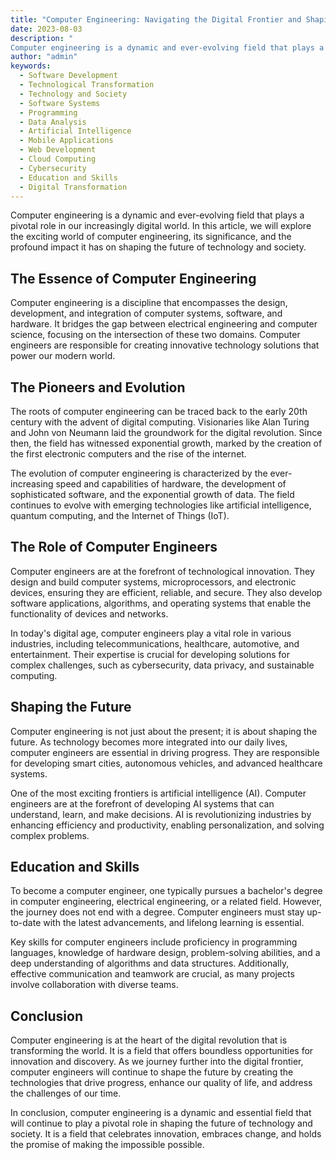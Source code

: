 ```yaml
---
title: "Computer Engineering: Navigating the Digital Frontier and Shaping the Future"
date: 2023-08-03
description: "
Computer engineering is a dynamic and ever-evolving field that plays a pivotal role in our increasingly digital world. In this article, we will explore the exciting world of computer engineering, its significance, and the profound impact it has on shaping the future of technology and society."
author: "admin"
keywords:
  - Software Development
  - Technological Transformation
  - Technology and Society
  - Software Systems
  - Programming
  - Data Analysis
  - Artificial Intelligence
  - Mobile Applications
  - Web Development
  - Cloud Computing
  - Cybersecurity
  - Education and Skills
  - Digital Transformation
---
```


Computer engineering is a dynamic and ever-evolving field that plays a pivotal role in our increasingly digital world. In this article, we will explore the exciting world of computer engineering, its significance, and the profound impact it has on shaping the future of technology and society.

## The Essence of Computer Engineering

Computer engineering is a discipline that encompasses the design, development, and integration of computer systems, software, and hardware. It bridges the gap between electrical engineering and computer science, focusing on the intersection of these two domains. Computer engineers are responsible for creating innovative technology solutions that power our modern world.

## The Pioneers and Evolution

The roots of computer engineering can be traced back to the early 20th century with the advent of digital computing. Visionaries like Alan Turing and John von Neumann laid the groundwork for the digital revolution. Since then, the field has witnessed exponential growth, marked by the creation of the first electronic computers and the rise of the internet.

The evolution of computer engineering is characterized by the ever-increasing speed and capabilities of hardware, the development of sophisticated software, and the exponential growth of data. The field continues to evolve with emerging technologies like artificial intelligence, quantum computing, and the Internet of Things (IoT).

## The Role of Computer Engineers

Computer engineers are at the forefront of technological innovation. They design and build computer systems, microprocessors, and electronic devices, ensuring they are efficient, reliable, and secure. They also develop software applications, algorithms, and operating systems that enable the functionality of devices and networks.

In today's digital age, computer engineers play a vital role in various industries, including telecommunications, healthcare, automotive, and entertainment. Their expertise is crucial for developing solutions for complex challenges, such as cybersecurity, data privacy, and sustainable computing.

## Shaping the Future

Computer engineering is not just about the present; it is about shaping the future. As technology becomes more integrated into our daily lives, computer engineers are essential in driving progress. They are responsible for developing smart cities, autonomous vehicles, and advanced healthcare systems.

One of the most exciting frontiers is artificial intelligence (AI). Computer engineers are at the forefront of developing AI systems that can understand, learn, and make decisions. AI is revolutionizing industries by enhancing efficiency and productivity, enabling personalization, and solving complex problems.

## Education and Skills

To become a computer engineer, one typically pursues a bachelor's degree in computer engineering, electrical engineering, or a related field. However, the journey does not end with a degree. Computer engineers must stay up-to-date with the latest advancements, and lifelong learning is essential.

Key skills for computer engineers include proficiency in programming languages, knowledge of hardware design, problem-solving abilities, and a deep understanding of algorithms and data structures. Additionally, effective communication and teamwork are crucial, as many projects involve collaboration with diverse teams.

## Conclusion

Computer engineering is at the heart of the digital revolution that is transforming the world. It is a field that offers boundless opportunities for innovation and discovery. As we journey further into the digital frontier, computer engineers will continue to shape the future by creating the technologies that drive progress, enhance our quality of life, and address the challenges of our time.

In conclusion, computer engineering is a dynamic and essential field that will continue to play a pivotal role in shaping the future of technology and society. It is a field that celebrates innovation, embraces change, and holds the promise of making the impossible possible.
